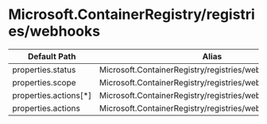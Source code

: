 # Microsoft.ContainerRegistry/registries/webhooks

| Default Path | Alias |
|---|---|
| properties.status | Microsoft.ContainerRegistry/registries/webhooks/status |
| properties.scope | Microsoft.ContainerRegistry/registries/webhooks/scope |
| properties.actions[*] | Microsoft.ContainerRegistry/registries/webhooks/actions[*] |
| properties.actions | Microsoft.ContainerRegistry/registries/webhooks/actions |

